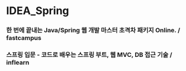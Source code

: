 # IDEA_Spring
### 한 번에 끝내는 Java/Spring 웹 개발 마스터 초격차 패키지 Online. / fastcampus
### 스프링 입문 - 코드로 배우는 스프링 부트, 웹 MVC, DB 접근 기술 / inflearn
